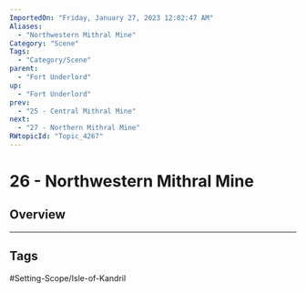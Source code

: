 ```yaml
---
ImportedOn: "Friday, January 27, 2023 12:02:47 AM"
Aliases:
  - "Northwestern Mithral Mine"
Category: "Scene"
Tags:
  - "Category/Scene"
parent:
  - "Fort Underlord"
up:
  - "Fort Underlord"
prev:
  - "25 - Central Mithral Mine"
next:
  - "27 - Northern Mithral Mine"
RWtopicId: "Topic_4267"
---
```

# 26 - Northwestern Mithral Mine
## Overview

---
## Tags
#Setting-Scope/Isle-of-Kandril

